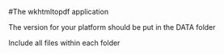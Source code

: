 #The wkhtmltopdf application

The version for your platform should be put in the DATA folder

Include all files within each folder
